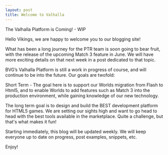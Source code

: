 ```yaml
---
layout: post
title: Welcome to Valhalla
---
```


The Valhalla Platform is Coming! - WIP

Hello Vikings, we are happy to welcome you to our blogging site!

What has been a long journey for the PTR team is soon going to bear fruit, with the release of the upcoming Match 3 feature in June. We will have more exciting details on that next week in a post dedicated to that topic.

BVG’s Valhalla Platform is still a work in progress of course, and will continue to be into the future. Our goals are twofold:

Short Term - The goal here is to support our Worlds migration from Flash to Html5, and to enable Worlds to add features such as Match 3 into the production environment, while gaining knowledge of our new technology.

<would be nice to insert the short term roadmap here or something>

The long term goal is to design and build the BEST development platform for HTML5 games. We are setting our sights high and want to go head to head with the best tools available in the marketplace. Quite a challenge, but that's what makes it fun!

Starting immediately, this blog will be updated weekly. We will keep everyone up to date on progress, post examples, snippets, etc.

Enjoy!
